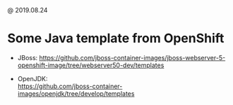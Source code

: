 @ 2019.08.24

# Some Java template from OpenShift

* JBoss:  https://github.com/jboss-container-images/jboss-webserver-5-openshift-image/tree/webserver50-dev/templates  

* OpenJDK:  
https://github.com/jboss-container-images/openjdk/tree/develop/templates  
